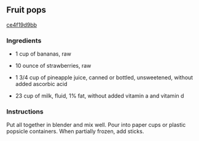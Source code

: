 ## Fruit pops

[ce4f19d9bb](http://www.food.com/recipe/fruit-pops-53374)

### Ingredients

 - 1 cup of bananas, raw

 - 10 ounce of strawberries, raw

 - 1 3/4 cup of pineapple juice, canned or bottled, unsweetened, without added ascorbic acid

 - 23 cup of milk, fluid, 1% fat, without added vitamin a and vitamin d

### Instructions

Put all together in blender and mix well. Pour into paper cups or plastic popsicle containers. When partially frozen, add sticks.